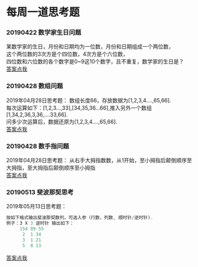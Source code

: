 # 每周一道思考题
### 20190422 数学家生日问题
某数学家的生日，月份和日期均为一位数，月份和日期组成一个两位数，  
这个两位数的3次方是个四位数，4次方是个六位数，  
四位数和六位数的各个数字是0~9这10个数字，且不重复，数学家的生日是？  
[答案点我](https://github.com/atheist1/sundries/blob/master/%E9%9D%A2%E8%AF%95%E9%A2%98%E4%B8%80%E4%BA%9B/%E6%80%9D%E8%80%83%E9%A2%98/20190422)
### 20190428 数组问题
2019年04月28日思考题：
数组长度66，存放数据为[1,2,3,4....,65,66].  
每次运算如下：[1,2,3...,33],[34,35,36...66],推入另外一个数组[1,34,2,36,3,36,....33,66].  
问多少次运算后，数据还原为[1,2,3,4....,65,66].  
[答案点我](https://github.com/atheist1/sundries/blob/master/%E9%9D%A2%E8%AF%95%E9%A2%98%E4%B8%80%E4%BA%9B/%E6%80%9D%E8%80%83%E9%A2%98/20190428.js)
### 20190428 数手指问题
2019年04月28日思考题：
从右手大拇指数数，从1开始，至小拇指后颠倒顺序至大拇指，至大拇指后颠倒顺序至小拇指  
[答案点我](https://github.com/atheist1/sundries/blob/master/%E9%9D%A2%E8%AF%95%E9%A2%98%E4%B8%80%E4%BA%9B/%E6%80%9D%E8%80%83%E9%A2%98/20190509.js)
### 20190513 斐波那契思考
2019年05月13日思考题：
```javascript
按如下格式输出斐波那契数列，可选入参（行数，列数, 顺时针/逆时针).
例子：3 X 3 逆时针 输出如下：
     154 89 55
      2  1 34
      3  1 21
      5  8 13
```
[答案点我](https://github.com/atheist1/sundries/blob/master/%E9%9D%A2%E8%AF%95%E9%A2%98%E4%B8%80%E4%BA%9B/%E6%80%9D%E8%80%83%E9%A2%98/20190513.js)
